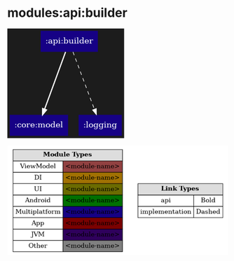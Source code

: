 # modules:api:builder

<!--region chart-->
![chart](atlas/chart.png)

![legend](../../../atlas/legend.png)
<!--endregion-->
